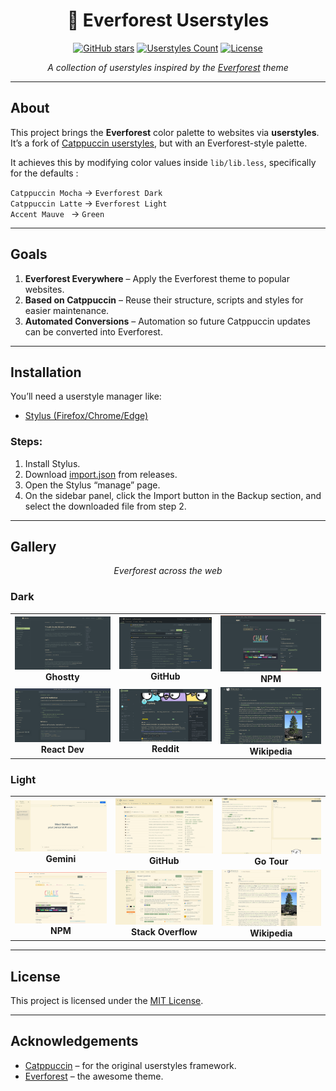 <div align="center">

# 🌲 Everforest Userstyles

[![GitHub stars](https://img.shields.io/github/stars/AdityaAparadh/everforest-userstyles?style=for-the-badge&logo=github&color=a7c080&labelColor=2d353b)](https://github.com/AdityaAparadh/everforest-userstyles/stargazers)
[![Userstyles Count](https://img.shields.io/github/directory-file-count/AdityaAparadh/everforest-userstyles/styles?label=Userstyles&style=for-the-badge&color=d3c6aa&labelColor=2d353b)](https://github.com/AdityaAparadh/everforest-userstyles/tree/main/styles)
[![License](https://img.shields.io/github/license/AdityaAparadh/everforest-userstyles?style=for-the-badge&color=83c092&labelColor=2d353b)](LICENSE)

*A collection of userstyles inspired by the [Everforest](https://github.com/sainnhe/everforest) theme*

</div>  

---

## About  

This project brings the **Everforest** color palette to websites via **userstyles**.  
It’s a fork of [Catppuccin userstyles](https://github.com/catppuccin/userstyles), but with an Everforest-style palette.  

It achieves this by modifying color values inside `lib/lib.less`, specifically for the defaults : 

`Catppuccin Mocha` -> `Everforest Dark` <br/>
`Catppuccin Latte` -> `Everforest Light` <br/>
`Accent Mauve `  -> `Green` <br/>


---

## Goals  
1. **Everforest Everywhere** – Apply the Everforest theme to popular websites.  
2. **Based on Catppuccin** – Reuse their structure, scripts and styles for easier maintenance.
3. **Automated Conversions** – Automation so future Catppuccin updates can be converted into Everforest.  

---

## Installation  

You’ll need a userstyle manager like:  
- [Stylus (Firefox/Chrome/Edge)](https://add0n.com/stylus.html)  

### Steps:  
1. Install Stylus.  
2. Download [import.json](https://github.com/AdityaAparadh/everforest-userstyles/releases/download/rolling/import.json) from releases.
3. Open the Stylus “manage” page.
4. On the sidebar panel, click the Import button in the Backup section, and select the downloaded file from step 2. 
---

## Gallery 

<p align="center"><em>Everforest across the web</em></p>

### Dark

<table>
  <tr>
    <td align="center">
      <img src="assets/ghostty-dark.png" alt="Ghostty Dark" width="300"/>
      <br/>
      <strong>Ghostty</strong>
    </td>
    <td align="center">
      <img src="assets/github-dark.png" alt="GitHub Dark" width="300"/>
      <br/>
      <strong>GitHub</strong>
    </td>
    <td align="center">
      <img src="assets/npm-dark.png" alt="NPM Dark" width="300"/>
      <br/>
      <strong>NPM</strong>
    </td>
  </tr>
  <tr>
    <td align="center">
      <img src="assets/reactdev-dark.png" alt="React Dev Dark" width="300"/>
      <br/>
      <strong>React Dev</strong>
    </td>
    <td align="center">
      <img src="assets/reddit-dark.png" alt="Reddit Dark" width="300"/>
      <br/>
      <strong>Reddit</strong>
    </td>
    <td align="center">
      <img src="assets/wikipedia-dark.png" alt="Wikipedia Dark" width="300"/>
      <br/>
      <strong>Wikipedia</strong>
    </td>
  </tr>
</table>

### Light

<table>
  <tr>
    <td align="center">
      <img src="assets/gemini-light.png" alt="Gemini Light" width="300"/>
      <br/>
      <strong>Gemini</strong>
    </td>
    <td align="center">
      <img src="assets/github-light.png" alt="GitHub Light" width="300"/>
      <br/>
      <strong>GitHub</strong>
    </td>
    <td align="center">
      <img src="assets/gotour-light.png" alt="Go Tour Light" width="300"/>
      <br/>
      <strong>Go Tour</strong>
    </td>
  </tr>
  <tr>
    <td align="center">
      <img src="assets/npm-light.png" alt="NPM Light" width="300"/>
      <br/>
      <strong>NPM</strong>
    </td>
    <td align="center">
      <img src="assets/stackoverflow-light.png" alt="Stack Overflow Light" width="300"/>
      <br/>
      <strong>Stack Overflow</strong>
    </td>
    <td align="center">
      <img src="assets/wikipedia-light.png" alt="Wikipedia Light" width="300"/>
      <br/>
      <strong>Wikipedia</strong>
    </td>
  </tr>
</table>

---

## License  

This project is licensed under the [MIT License](LICENSE).  

---

## Acknowledgements  

- [Catppuccin](https://github.com/catppuccin) – for the original userstyles framework.  
- [Everforest](https://github.com/sainnhe/everforest) – the awesome theme.  

